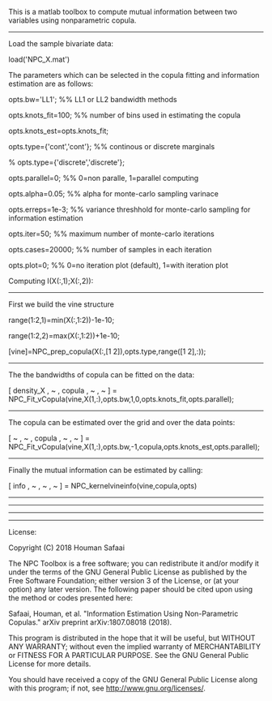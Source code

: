 This is a matlab toolbox to compute mutual information between two variables using nonparametric copula.

----------------------------------------------------------------------------------------------------------------------

Load the sample bivariate data:

load('NPC_X.mat')

The parameters which can be selected in the copula fitting and information estimation are as follows:

opts.bw='LL1';                               %% LL1 or LL2 bandwidth methods

opts.knots_fit=100;                          %% number of bins used in estimating the copula 

opts.knots_est=opts.knots_fit;

opts.type={'cont','cont'};                   %% continous or discrete marginals

% opts.type={'discrete','discrete'};

opts.parallel=0;                             %% 0=non paralle, 1=parallel computing 

opts.alpha=0.05;                             %% alpha for monte-carlo sampling varinace

opts.erreps=1e-3;                            %% variance threshhold for monte-carlo sampling for information estimation

opts.iter=50;                                %% maximum number of monte-carlo iterations 

opts.cases=20000;                            %% number of samples in each iteration 

opts.plot=0;                                 %% 0=no iteration plot (default), 1=with iteration plot



Computing I(X(:,1);X(:,2)):

----------------------------------------------------------------------------------------------------------------------

First we build the vine structure

range(1:2,1)=min(X(:,1:2))-1e-10;

range(1:2,2)=max(X(:,1:2))+1e-10;

[vine]=NPC_prep_copula(X(:,[1 2]),opts.type,range([1 2],:));

----------------------------------------------------------------------------------------------------------------------

The the bandwidths of copula can be fitted on the data:

[ density_X , ~ , copula , ~ , ~ ] = NPC_Fit_vCopula(vine,X(1,:),opts.bw,1,0,opts.knots_fit,opts.parallel);

----------------------------------------------------------------------------------------------------------------------

The copula can be estimated over the grid and over the data points:

[ ~ , ~ , copula , ~ , ~ ] = NPC_Fit_vCopula(vine,X(1,:),opts.bw,-1,copula,opts.knots_est,opts.parallel);

----------------------------------------------------------------------------------------------------------------------

Finally the mutual information can be estimated by calling:

[ info , ~ , ~ , ~ ] = NPC_kernelvineinfo(vine,copula,opts)







----------------------------------------------------------------------------------------------------------------------
----------------------------------------------------------------------------------------------------------------------
----------------------------------------------------------------------------------------------------------------------
----------------------------------------------------------------------------------------------------------------------
License:

Copyright (C) 2018 Houman Safaai

The NPC Toolbox is a free software; you can redistribute it and/or
modify it under the terms of the GNU General Public License as published
by the Free Software Foundation; either version 3 of the License, or (at
your option) any later version. The following paper should be cited upon using the method or codes presented here:

Safaai, Houman, et al. "Information Estimation Using Non-Parametric Copulas." arXiv preprint arXiv:1807.08018 (2018).

This program is distributed in the hope that it will be useful, but
WITHOUT ANY WARRANTY; without even the implied warranty of
MERCHANTABILITY or FITNESS FOR A PARTICULAR PURPOSE. See the GNU General
Public License for more details.

You should have received a copy of the GNU General Public License along
with this program; if not, see <http://www.gnu.org/licenses/>.

